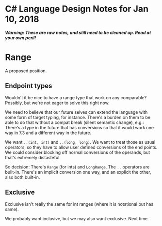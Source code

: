 ﻿# C# Language Design Notes for Jan 10, 2018

***Warning: These are raw notes, and still need to be cleaned up. Read at your own peril!***

# Range

A proposed position.

## Endpoint types
Wouldn't it be nice to have a range type that work on any comparable? Possibly, but we're not eager to solve this right now.

We need to believe that our future selves can extend the language with some form of target typing, for instance. There's a burden on them to be able to do that without a compat break (silent semantic change), e.g.: There's a type in the future that has conversions so that it would work one way in 7.3 and a different way in the future.

We want `..(int, int)` and `..(long, long)`. We want to treat those as usual operators, so they have to allow user defined conversions of the end points. We could consider blocking off normal conversions of the operands, but that's extremely distasteful.

So decision: There's `Range` (for ints) and `LongRange`. The `..` operators are built-in. There's an implicit conversion one way, and an explicit the other, also both built-in.

## Exclusive

Exclusive isn't really the same for int ranges (where it is notational but has same).

We probably want inclusive, but we may also want exclusive. Next time.